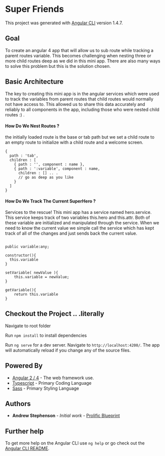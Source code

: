 # Super Friends

This project was generated with [Angular CLI](https://github.com/angular/angular-cli) version 1.4.7.

## Goal

To create an angular 4 app that will allow us to sub route while tracking a parent routes variable. This becomes challenging when nesting three or more child routes deep as we did in this mini app. There are also many ways to solve this problem but this is the solution chosen.

## Basic Architecture

The key to creating this mini app is in the angular services which were used to track the variables from parent routes that child routes would normally not have access to. This allowed us to share this data accurately and reliably to all components in the app, including those who were nested child routes :) . 


#### How Do We Nest Routes ?

the initially loaded route is the base or tab path but we set a child route to an empty route to initialize with a child route and a welcome screen.
```
{
  path : 'tab',
  children : [
    { path : '', component : name },
    { path : ':variable', component : name, 
      children : [] .. .
      // go as deep as you like
    }
  ]
}
```
#### How Do We Track The Current SuperHero ?

Services to the rescue! This mini app has a service named hero.service. This service keeps track of two variables this.hero and this.attr. Both of these variable are initialized and manipulated through the service. When we need to know the current value we simple call the service which has kept track of all of the changes and just sends back the current value.

```

public variable:any;

constructor(){
  this.variable
}

setVariable( newValue ){
    this.variable = newValue;
}

getVariable(){
    return this.variable
}
```

## Checkout the Project .. .literally

Navigate to root folder

Run  `npm install` to install dependencies

Run `ng serve` for a dev server. Navigate to `http://localhost:4200/`. The app will automatically reload if you change any of the source files.

## Powered By

* [Angular 2 / 4](https://angular.io/) - The web framework use.
* [Typescript](https://www.typescriptlang.org/docs/home.html) - Primary Coding Language
* [Sass](http://sass-lang.com/) - Primary Styling Language

## Authors

* **Andrew Stephenson** - *Initial work* - [Prolific Blueprint](https://github.com/ProlificBlueprint)


## Further help

To get more help on the Angular CLI use `ng help` or go check out the [Angular CLI README](https://github.com/angular/angular-cli/blob/master/README.md).
